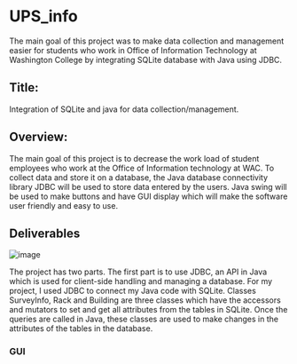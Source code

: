 # UPS_info


The main goal of this project was to make data collection and management easier for students who work in Office of Information 
Technology at Washington College by integrating SQLite database with Java using JDBC.

## Title: 
Integration of SQLite and java for data collection/management. 

## Overview:
The main goal of this project is to decrease the work load of student employees who work at the Office of Information technology at WAC. To collect data and store it on a database, the Java database connectivity library JDBC will be used to store data entered by the users. Java swing will be used to make buttons and have GUI display which will make the software user friendly and easy to use.

## Deliverables
![image](https://user-images.githubusercontent.com/45140795/77843544-32265100-716c-11ea-989b-4138e10ccc3b.png)

The project has two parts. The first part is to use JDBC, an API in Java which is used for client-side handling and managing a database. For my project, I used JDBC to connect my Java code with SQLite. 
Classes SurveyInfo, Rack and Building are three classes which have the accessors and mutators to set and get all attributes from the tables in SQLite. Once the queries are called in Java, these classes are used to make changes in the attributes of the tables in the database.  

### GUI
